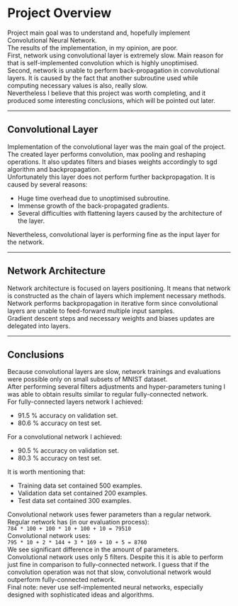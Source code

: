# Project Overview
Project main goal was to understand and, hopefully implement Convolutional Neural Network. <br>
The results of the implementation, in my opinion, are poor. <br>
First, network using convolutional layer is extremely slow.
Main reason for that is self-implemented convolution which is highly unoptimised. <br>
Second, network is unable to perform back-propagation in convolutional layers.
It is caused by the fact that another subroutine used while computing 
necessary values is also, really slow. <br>
Nevertheless I believe that this project was worth completing,
and it produced some interesting conclusions, which will be pointed out 
later.

---

## Convolutional Layer

Implementation of the convolutional layer was the main goal of the project.
The created layer performs convolution, max pooling and reshaping operations.
It also updates filters and biases weights accordingly to 
sgd algorithm and backpropagation. <br>
Unfortunately this layer does not perform further backpropagation. 
It is caused by several reasons: 

- Huge time overhead due to unoptimised subroutine.
- Immense growth of the back-propagated gradients.
- Several difficulties with flattening layers caused by the architecture of the layer.

Nevertheless, convolutional layer is performing fine as the input layer for the network.

---

## Network Architecture

Network architecture is focused on layers positioning. It means that 
network is constructed as the chain of layers which implement necessary methods.
Network performs backpropagation in iterative form since convolutional 
layers are unable to feed-forward multiple input samples. <br>
Gradient descent steps and necessary weights and biases updates 
are delegated into layers.

---

## Conclusions

Because convolutional layers are slow, network trainings and evaluations were 
possible only on small subsets of MNIST dataset. <br>
After performing several filters adjustments and hyper-parameters tuning I was 
able to obtain results similar to regular fully-connected network. <br>
For fully-connected layers network I achieved:

- 91.5 % accuracy on validation set.
- 80.6 % accuracy on test set.

For a convolutional network I achieved:

- 90.5 % accuracy on validation set.
- 80.3 % accuracy on test set.

It is worth mentioning that:

- Training data set contained 500 examples.
- Validation data set contained 200 examples.
- Test data set contained 300 examples. 

Convolutional network uses fewer parameters than a regular network. <br>
Regular network has (in our evaluation process):<br>
`784 * 100 + 100 * 10 + 100 + 10 = 79510` <br>
Convolutional network uses: <br>
`795 * 10 + 2 * 144 + 3 * 169 + 10 + 5 = 8760` <br>
We see significant difference in the amount of parameters. <br>
Convolutional network uses only 5 filters.
Despite this it is able to perform just fine in comparison to fully-connected network.
I guess that if the convolution operation was not that slow, 
convolutional network would outperform fully-connected network. <br>
Final note: never use self-implemented neural networks, especially designed
with sophisticated ideas and algorithms.
